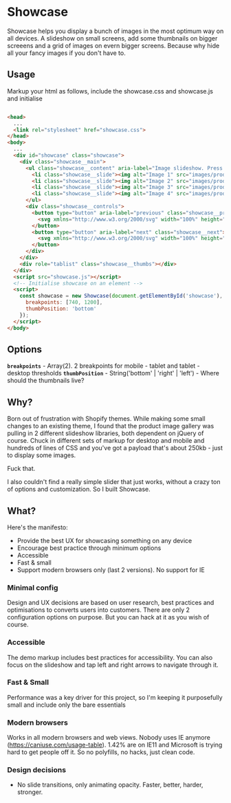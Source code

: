 # Showcase

Showcase helps you display a bunch of images in the most optimum way on all devices. A slideshow on small screens, add some thumbnails on bigger screeens and a grid of images on evern bigger screens. Because why hide all your fancy images if you don't have to.


## Usage

Markup your html as follows, include the showcase.css and showcase.js and initialise

```html

<head>
  ...
  <link rel="stylesheet" href="showcase.css">
</head>
<body>
  ...
  <div id="showcase" class="showcase">
    <div class="showcase__main">
      <ul class="showcase__content" aria-label="Image slideshow. Press left or right arrow to navigate" tabindex="0">
        <li class="showcase__slide"><img alt="Image 1" src="images/product-shot-1.jpg"></li>
        <li class="showcase__slide"><img alt="Image 2" src="images/product-shot-2.jpg"></li>
        <li class="showcase__slide"><img alt="Image 3" src="images/product-shot-3.jpg"></li>
        <li class="showcase__slide"><img alt="Image 4" src="images/product-shot-4.jpg"></li>
      </ul>
      <div class="showcase__controls">
        <button type="button" aria-label="previous" class="showcase__prev">
          <svg xmlns="http://www.w3.org/2000/svg" width="100%" height="100%" viewBox="0 0 443.52 443.52"><path d="M143.492 221.863L336.226 29.129c6.663-6.664 6.663-17.468 0-24.132-6.665-6.662-17.468-6.662-24.132 0l-204.8 204.8c-6.662 6.664-6.662 17.468 0 24.132l204.8 204.8c6.78 6.548 17.584 6.36 24.132-.42 6.387-6.614 6.387-17.099 0-23.712L143.492 221.863z"/></svg>
        </button>
        <button type="button" aria-label="next" class="showcase__next">
          <svg xmlns="http://www.w3.org/2000/svg" width="100%" height="100%" viewBox="0 0 443.52 443.52"><path d="M336.226 209.591l-204.8-204.8c-6.78-6.548-17.584-6.36-24.132.42-6.388 6.614-6.388 17.099 0 23.712l192.734 192.734-192.734 192.734c-6.663 6.664-6.663 17.468 0 24.132 6.665 6.663 17.468 6.663 24.132 0l204.8-204.8c6.663-6.665 6.663-17.468 0-24.132z"/></svg>
        </button>
      </div>
    </div>
    <div role="tablist" class="showcase__thumbs"></div>
  </div>
  <script src="showcase.js"></script>
  <!-- Initialise showcase on an element -->
  <script>
    const showcase = new Showcase(document.getElementById('showcase'), {
      breakpoints: [740, 1200],
      thumbPosition: 'bottom'
    });
  </script>
</body>
```

## Options

**`breakpoints`** - Array(2). 2 breakpoints for mobile - tablet and tablet - desktop thresholds
**`thumbPosition`** - String('bottom' | 'right' | 'left') - Where should the thumbnails live?

## Why?

Born out of frustration with Shopify themes. While making some small changes to an existing theme, I found that the product image gallery was pulling in 2 different slideshow libraries, both dependent on jQuery of course. Chuck in different sets of markup for desktop and mobile and hundreds of lines of CSS and you've got a payload that's about 250kb - just to display some images. 

Fuck that. 

I also couldn't find a really simple slider that just works, without a crazy ton of options and customization. So I built Showcase.

## What?

Here's the manifesto:

- Provide the best UX for showcasing something on any device
- Encourage best practice through minimum options
- Accessible
- Fast & small
- Support modern browsers only (last 2 versions). No support for IE

### Minimal config

Design and UX decisions are based on user research, best practices and optimisations to converts users into customers. There are only 2 configuration options on purpose. But you can hack at it as you wish of course.

### Accessible

The demo markup includes best practices for accessibility. You can also focus on the slideshow and tap left and right arrows to navigate through it.

### Fast & Small

Performance was a key driver for this project, so I'm keeping it purposefully small and include only the bare essentials

### Modern browsers

Works in all modern browsers and web views. Nobody uses IE anymore (https://caniuse.com/usage-table). 1.42% are on IE11 and Microsoft is trying hard to get people off it. So no polyfills, no hacks, just clean code.

### Design decisions

- No slide transitions, only animating opacity. Faster, better, harder, stronger.

